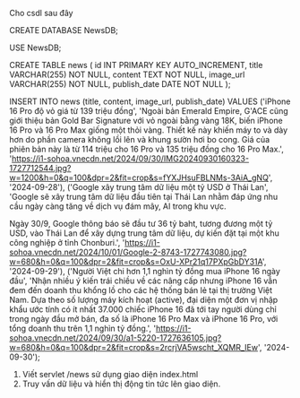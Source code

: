 Cho csdl sau đây 

CREATE DATABASE NewsDB;

USE NewsDB;

CREATE TABLE news (
    id INT PRIMARY KEY AUTO_INCREMENT,
    title VARCHAR(255) NOT NULL,
    content TEXT NOT NULL,
    image_url VARCHAR(255) NOT NULL,
    publish_date DATE NOT NULL
);

INSERT INTO news (title, content, image_url, publish_date) VALUES
('iPhone 16 Pro độ vỏ giá từ 139 triệu đồng', 'Ngoài bản Emerald Empire, G'ACE cũng giới thiệu bản Gold Bar Signature với vỏ ngoài bằng vàng 18K, biến iPhone 16 Pro và 16 Pro Max giống một thỏi vàng. Thiết kế này khiến máy to và dày hơn do phần camera không lồi lên và khung sườn hơi bo cong. Giá của phiên bản này là từ 114 triệu cho 16 Pro và 135 triệu đồng cho 16 Pro Max.', 'https://i1-sohoa.vnecdn.net/2024/09/30/IMG20240930160323-1727712544.jpg?w=1200&h=0&q=100&dpr=2&fit=crop&s=fYXJHsuFBLNMs-3AiA_gNQ', '2024-09-28'),
('Google xây trung tâm dữ liệu một tỷ USD ở Thái Lan', 'Google sẽ xây trung tâm dữ liệu đầu tiên tại Thái Lan nhằm đáp ứng nhu cầu ngày càng tăng về dịch vụ đám mây, AI trong khu vực.

Ngày 30/9, Google thông báo sẽ đầu tư 36 tỷ baht, tương đương một tỷ USD, vào Thái Lan để xây dựng trung tâm dữ liệu, dự kiến đặt tại một khu công nghiệp ở tỉnh Chonburi.', 'https://i1-sohoa.vnecdn.net/2024/10/01/Google-2-8743-1727743080.jpg?w=680&h=0&q=100&dpr=2&fit=crop&s=OxU-XPr21q17PXpGbDY31A', '2024-09-29'),
('Người Việt chi hơn 1,1 nghìn tỷ đồng mua iPhone 16 ngày đầu', 'Nhận nhiều ý kiến trái chiều về các nâng cấp nhưng iPhone 16 vẫn đem đến doanh thu khổng lồ cho các hệ thống bán lẻ tại thị trường Việt Nam. Dựa theo số lượng máy kích hoạt (active), đại diện một đơn vị nhập khẩu ước tính có ít nhất 37.000 chiếc iPhone 16 đã tới tay người dùng chỉ trong ngày đầu mở bán, đa số là iPhone 16 Pro Max và iPhone 16 Pro, với tổng doanh thu trên 1,1 nghìn tỷ đồng.', 'https://i1-sohoa.vnecdn.net/2024/09/30/a1-5220-1727636105.jpg?w=680&h=0&q=100&dpr=2&fit=crop&s=2rcrjVA5wscht_XQMR_IEw', '2024-09-30');

1) Viết servlet /news sử dụng giao diện index.html
2) Truy vấn dữ liệu và hiển thị động tin tức lên giao diện.
